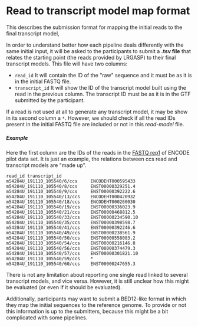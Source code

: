 # Read to transcript model map format

This describes the submission format for mapping the initial reads to the final transcript model,

In order to understand better how each pipeline deals differently with the same initial input, it will be asked to the participants to submit a **.tsv file** that relates the starting point (the reads provided by LRGASP) to their final transcript models. This file will have two columns:
* ``read_id`` It will contain the ID of the "raw" sequence and it must be as it is in the initial FASTQ file.
* ``transcript_id`` It will show the ID of the transcript model built using the read in the previous column. The transcript ID must be as it is in the GTF submitted by the participant. 

If a read is not used at all to generate any transcript model, it may be show in its second column a `*`. However, we should check if all the read IDs present in the initial FASTQ file are included or not in this *read-model* file.

##### Example
Here the first column are the IDs of the reads in the [FASTQ rep1](https://www.encodeproject.org/files/ENCFF450VAU/@@download/ENCFF450VAU.fastq.gz) of ENCODE pilot data set. It is just an example, the relations between ccs read and transcript models are "made up".

```
read_id	transcript_id
m54284U_191110_105540/6/ccs     ENCODEHT000595433
m54284U_191110_105540/8/ccs     ENST00000329251.4
m54284U_191110_105540/9/ccs     ENST00000392222.6
m54284U_191110_105540/13/ccs    ENCODEHT000420932
m54284U_191110_105540/18/ccs    ENCODEHT000260030
m54284U_191110_105540/19/ccs    ENST00000336023.9
m54284U_191110_105540/21/ccs    ENST00000468812.5
m54284U_191110_105540/33/ccs    ENST00000234590.10
m54284U_191110_105540/35/ccs    ENST00000398598.7
m54284U_191110_105540/41/ccs    ENST00000392246.6
m54284U_191110_105540/49/ccs    ENST00000238561.9
m54284U_191110_105540/50/ccs    ENST00000558083.2
m54284U_191110_105540/54/ccs    ENST00000216146.8
m54284U_191110_105540/56/ccs    ENST00000374479.3
m54284U_191110_105540/57/ccs    ENST00000301821.10
m54284U_191110_105540/59/ccs    *
m54284U_191110_105540/60/ccs    ENST00000247655.3
```

There is not any limitation about reporting one single read linked to several transcript models, and vice versa. However, it is still unclear how this might be evaluated (or even if it should be evaluated).

Additionally, participants may want to submit a BED12-like format in which they map the initial sequences to the reference genome. To provide or not this information is up to the submitters, because this might be a bit complicated with some pipelines.
